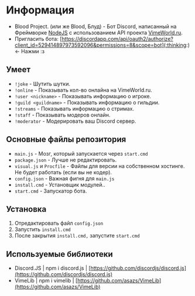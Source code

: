 # Информация
- Blood Project. (или же Blood, Блуд) - Бот Discord, написанный на Фреймворке [NodeJS](https://nodejs.org) с использованием API проекта [VimeWorld.ru](https://vimeworld.ru).
- Пригласить бота: [https://discordapp.com/api/oauth2/authorize?client_id=529414897973592096&permissions=8&scope=bot](:thinking:) <- Нажми :з

## Умеет
- `!joke` - Шутить шутки.
- `!online` - Показывать кол-во онлайна на VimeWorld.ru.
- `!user <nickname>` - Показывать информацию о игроке.
- `!guild <guildname>` - Показывать информацию о гильдии.
- `!streams` - Показывать информацию о стримах.
- `!staff` - Показывать модеров онлайн.
- `!moderator` - Модерировать ваш Discord сервер.

## Основные файлы репозитория
- `main.js` - Мозг, который запускается через `start.cmd`
- `package.json` - Лучше не редактировать.
- `visual.js` и `Procfile` - Файлы для версии на собственном хостинге. Не будет работать (если вы не кодер).
- `config.json` - Важная фигня для `main.js`
- `install.cmd` - Установщик модулей..
- `start.cmd` - Запускатор бота.

## Установка
1. Отредактировать файл `config.json`
2. Запустить `install.cmd`
3. После закрытия `install.cmd,` запустите `start.cmd`

## Используемые библиотеки
- Discord.JS | npm i discord.js | [https://github.com/discordjs/discord.js](https://github.com/discordjs/discord.js)
- VimeLib | npm i vimelib | [https://github.com/asazs/VimeLib](https://github.com/asazs/VimeLib)
